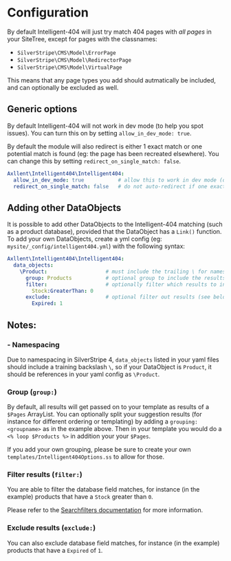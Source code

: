 # Configuration

By default Intelligent-404 will just try match 404 pages with *all pages* in your SiteTree, except for pages with the classnames:

- `SilverStripe\CMS\Model\ErrorPage`
- `SilverStripe\CMS\Model\RedirectorPage`
- `SilverStripe\CMS\Model\VirtualPage`

This means that any page types you add should autmatically be included, and can optionally be excluded as well.

## Generic options
By default Intelligent-404 will not work in dev mode (to help you spot issues). You can turn this on by setting `allow_in_dev_mode: true`.

By default the module will also redirect is either 1 exact match or one potential match is found (eg: the page has been recreated elsewhere).
You can change this by setting `redirect_on_single_match: false`.

```yml
Axllent\Intelligent404\Intelligent404:
  allow_in_dev_mode: true           # allow this to work in dev mode (default false)
  redirect_on_single_match: false   # do not auto-redirect if one exact match is found (default true)
```

## Adding other DataObjects

It is possible to add other DataObjects to the Intelligent-404 matching (such as a product database), provided that the DataObject has a `Link()` function. To add your own DataObjects, create a yml config (eg: `mysite/_config/intelligent404.yml`) with the following syntax:

```yml
Axllent\Intelligent404\Intelligent404:
  data_objects:
    \Product:                   # must include the trailing \ for namespacing
      group: Products           # optional group to include the results list into (default 'Pages')
      filter:                   # optionally filter which results to include (see below)
        Stock:GreaterThan: 0
      exclude:                  # optional filter out results (see below)
        Expired: 1
```

## Notes:

### - Namespacing

Due to namespacing in SilverStripe 4, `data_objects` listed in your yaml files should include a training backslash `\`,
so if your DataObject is `Product`, it should be references in your yaml config as `\Product`.

### Group (`group:`)

By default, all results will get passed on to your template as results of a `$Pages` ArrayList. You can optionally split your
suggestion results (for instance for different ordering or templating) by adding a `grouping: <groupname>`
as in the example above. Then in your template you would do a `<% loop $Products %>` in addition your your `$Pages`.

If you add your own grouping, please be sure to create your own `templates/Intelligent404Options.ss` to allow for those.

### Filter results (`filter:`)

You are able to filter the database field matches, for instance (in the example) products that have a `Stock` greater than `0`.

Please refer to the [Searchfilters documentation](https://docs.silverstripe.org/en/4/developer_guides/model/searchfilters/) for more information.

### Exclude results (`exclude:`)

You can also exclude database field matches, for instance (in the example) products that have a `Expired` of `1`.
